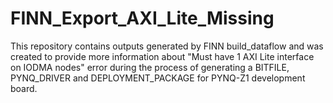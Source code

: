 # FINN_Export_AXI_Lite_Missing

This repository contains outputs generated by FINN build_dataflow and was created to provide more information about
"Must have 1 AXI Lite interface on IODMA nodes" error during the process of generating a BITFILE, PYNQ_DRIVER and
DEPLOYMENT_PACKAGE for PYNQ-Z1 development board.
